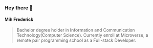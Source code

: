 ### Hey there 👋

#### Mih Frederick
> Bachelor degree holder in Information and Communication Technology(Computer Science).
> Currently enroll at Microverse,  a remote pair programming school as a Full-stack Developer.

